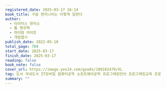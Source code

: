 ```yaml
---
registered_date: 2025-03-17 16:14
book_title: 구글 엔지니어는 이렇게 일한다
author:
  - 타이터스 윈터스
  - 톰 맨쉬렉
  - 하이럼 라이트
  - 개앞맵시
publish_date: 2022-05-10
total_page: 704
start_date: 2025-03-17
finish_date: 2025-03-17
reading: false
book_note: false
cover_url: https://image.yes24.com/goods/109182479/XL
tag: 도서 국내도서 IT모바일 컴퓨터공학 소프트웨어공학 프로그래밍언어 프로그래밍교육 프로그래밍언어기타
summary: ""
---
```

